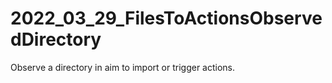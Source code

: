 # 2022_03_29_FilesToActionsObservedDirectory
Observe a directory in aim to import or trigger actions.
